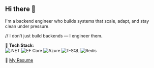 ## Hi there 👋

I'm a backend engineer who builds systems that scale, adapt, and stay clean under pressure.  

// I don’t just build backends — I engineer them. 

🔧 **Tech Stack:**  
![.NET](https://img.shields.io/badge/.NET-512BD4?style=for-the-badge&logo=dotnet&logoColor=white)  ![EF Core](https://img.shields.io/badge/EF_Core-86C6E0?style=for-the-badge&logo=dotnet&logoColor=black)  ![Azure](https://img.shields.io/badge/Azure-0078D4?style=for-the-badge&logo=azure-devops&logoColor=white)  ![T-SQL](https://img.shields.io/badge/T--SQL-CC2927?style=for-the-badge&logo=microsoft-sql-server&logoColor=white)  ![Redis](https://img.shields.io/badge/Redis-DC382D?style=for-the-badge&logo=redis&logoColor=white)

📄 [My Resume](https://www.beheshty.dev/)



